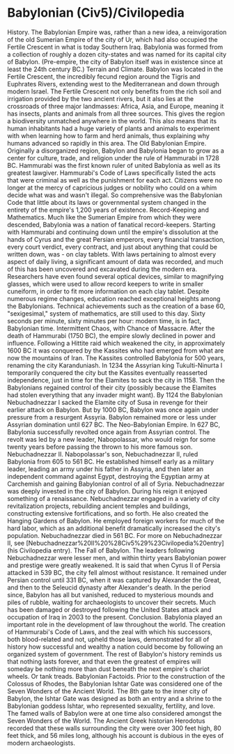 # Babylonian (Civ5)/Civilopedia

History.
The Babylonian Empire was, rather than a new idea, a reinvigoration of the old Sumerian Empire of the city of Ur, which had also occupied the Fertile Crescent in what is today Southern Iraq. Babylonia was formed from a collection of roughly a dozen city-states and was named for its capital city of Babylon. (Pre-empire, the city of Babylon itself was in existence since at least the 24th century BC.)
Terrain and Climate.
Babylon was located in the Fertile Crescent, the incredibly fecund region around the Tigris and Euphrates Rivers, extending west to the Mediterranean and down through modern Israel. The Fertile Crescent not only benefits from the rich soil and irrigation provided by the two ancient rivers, but it also lies at the crossroads of three major landmasses: Africa, Asia, and Europe, meaning it has insects, plants and animals from all three sources. This gives the region a biodiversity unmatched anywhere in the world. This also means that its human inhabitants had a huge variety of plants and animals to experiment with when learning how to farm and herd animals, thus explaining why humans advanced so rapidly in this area.
The Old Babylonian Empire.
Originally a disorganized region, Babylon and Babylonia began to grow as a center for culture, trade, and religion under the rule of Hammurabi in 1728 BC. Hammurabi was the first known ruler of united Babylonia as well as its greatest lawgiver. Hammurabi's Code of Laws specifically listed the acts that were criminal as well as the punishment for each act. Citizens were no longer at the mercy of capricious judges or nobility who could on a whim decide what was and wasn't illegal. So comprehensive was the Babylonian Code that little about its laws or governmental system changed in the entirety of the empire's 1,200 years of existence.
Record-Keeping and Mathematics.
Much like the Sumerian Empire from which they were descended, Babylonia was a nation of fanatical record-keepers. Starting with Hammurabi and continuing down until the empire's dissolution at the hands of Cyrus and the great Persian emperors, every financial transaction, every court verdict, every contract, and just about anything that could be written down, was - on clay tablets. With laws pertaining to almost every aspect of daily living, a significant amount of data was recorded, and much of this has been uncovered and excavated during the modern era. Researchers have even found several optical devices, similar to magnifying glasses, which were used to allow record keepers to write in smaller cuneiform, in order to fit more information on each clay tablet.
Despite numerous regime changes, education reached exceptional heights among the Babylonians. Technical achievements such as the creation of a base 60, "sexigesimal," system of mathematics, are still used to this day. Sixty seconds per minute, sixty minutes per hour: modern time, is in fact, Babylonian time.
Intermittent Chaos, with Chance of Massacre.
After the death of Hammurabi (1750 BC), the empire slowly declined in power and influence. Following a Hittite raid which weakened the city, in approximately 1600 BC it was conquered by the Kassites who had emerged from what are now the mountains of Iran. The Kassites controlled Babylonia for 500 years, renaming the city Karanduniash.
In 1234 the Assyrian king Tukulti-Ninurta I temporarily conquered the city but the Kassites eventually reasserted independence, just in time for the Elamites to sack the city in 1158. Then the Babylonians regained control of their city (possibly because the Elamites had stolen everything that any invader might want). By 1124 the Babylonian Nebuchadnezzar I sacked the Elamite city of Susa in revenge for their earlier attack on Babylon. But by 1000 BC, Babylon was once again under pressure from a resurgent Assyria. Babylon remained more or less under Assyrian domination until 627 BC.
The Neo-Babylonian Empire.
In 627 BC, Babylonia successfully revolted once again from Assyrian control. The revolt was led by a new leader, Nabopolassar, who would reign for some twenty years before passing the thrown to his more famous son.
Nebuchadnezzar II.
Nabopolassar's son, Nebuchadnezzar II, ruled Babylonia from 605 to 561 BC. He established himself early as a military leader, leading an army under his father in Assyria, and then later an independent command against Egypt, destroying the Egyptian army at Carchemish and gaining Babylonian control of all of Syria.
Nebuchadnezzar was deeply invested in the city of Babylon. During his reign it enjoyed something of a renaissance. Nebuchadnezzar engaged in a variety of city revitalization projects, rebuilding ancient temples and buildings, constructing extensive fortifications, and so forth. He also created the Hanging Gardens of Babylon. He employed foreign workers for much of the hard labor, which as an additional benefit dramatically increased the city's population. Nebuchadnezzar died in 561 BC. For more on Nebuchadnezzar II, see [Nebuchadnezzar%20II%20%28Civ5%29%23Civilopedia%20entry](his Civilopedia entry).
The Fall of Babylon.
The leaders following Nebuchadnezzar were lesser men, and within thirty years Babylonian power and prestige were greatly weakened. It is said that when Cyrus II of Persia attacked in 539 BC, the city fell almost without resistance. It remained under Persian control until 331 BC, when it was captured by Alexander the Great, and then to the Seleucid dynasty after Alexander's death. In the period since, Babylon has all but vanished, reduced to mysterious mounds and piles of rubble, waiting for archaeologists to uncover their secrets. Much has been damaged or destroyed following the United States attack and occupation of Iraq in 2003 to the present.
Conclusion.
Babylonia played an important role in the development of law throughout the world. The creation of Hammurabi's Code of Laws, and the zeal with which his successors, both blood-related and not, upheld those laws, demonstrated for all of history how successful and wealthy a nation could become by following an organized system of government. The rest of Babylon's history reminds us that nothing lasts forever, and that even the greatest of empires will someday be nothing more than dust beneath the next empire's chariot wheels. Or tank treads.
Babylonian Factoids.
Prior to the construction of the Colossus of Rhodes, the Babylonian Ishtar Gate was considered one of the Seven Wonders of the Ancient World. The 8th gate to the inner city of Babylon, the Ishtar Gate was designed as both an entry and a shrine to the Babylonian goddess Ishtar, who represented sexuality, fertility, and love.
The famed walls of Babylon were at one time also considered amongst the Seven Wonders of the World. The Ancient Greek historian Herodotus recorded that these walls surrounding the city were over 300 feet high, 80 feet thick, and 56 miles long, although his account is dubious in the eyes of modern archaeologists.